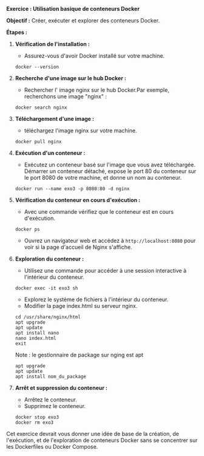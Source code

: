 **Exercice : Utilisation basique de conteneurs Docker**

**Objectif :** Créer, exécuter et explorer des conteneurs Docker.

**Étapes :**

1. **Vérification de l'installation :**
   - Assurez-vous d'avoir Docker installé sur votre machine.

   ```
   docker --version
   ```

2. **Recherche d'une image sur le hub Docker :**
   - Rechercher l' image nginx sur le hub Docker.Par exemple, recherchons une image "nginx" :

   ```
   docker search nginx
   ```

3. **Téléchargement d'une image :**
   - téléchargez l'image nginx sur votre machine.

   ```
   docker pull nginx
   ```

4. **Exécution d'un conteneur :**
   - Exécutez un conteneur basé sur l'image que vous avez téléchargée.
     Démarrer un conteneur détaché, expose le port 80 du conteneur sur le port 8080 de votre machine, et donne un nom au conteneur.

   ```
   docker run --name exo3 -p 8080:80 -d nginx
   ```

5. **Vérification du conteneur en cours d'exécution :**
   - Avec une commande vérifiez que le conteneur est en cours d'exécution.

   ```
   docker ps
   ```

   - Ouvrez un navigateur web et accédez à `http://localhost:8080` pour voir si la page d'accueil de Nginx s'affiche.

6. **Exploration du conteneur :**
   - Utilisez une commande pour accéder à une session interactive à l'intérieur du conteneur.

   ```
   docker exec -it exo3 sh
   ```

   - Explorez le système de fichiers à l'intérieur du conteneur.
   - Modifier la page index.html su serveur nginx.

   ```
   cd /usr/share/nginx/html
   apt upgrade
   apt update
   apt install nano
   nano index.html
   exit
   ```

   Note : le gestionnaire de package sur nging est apt
   ```
   apt upgrade
   apt update
   apt install nom_du_package
   ```

7. **Arrêt et suppression du conteneur :**
   - Arrêtez le conteneur.
   - Supprimez le conteneur.

   ```
   docker stop exo3
   docker rm exo3
   ```

Cet exercice devrait vous donner une idée de base de la création, de l'exécution, et de l'exploration de conteneurs Docker sans se concentrer sur les Dockerfiles ou Docker Compose.